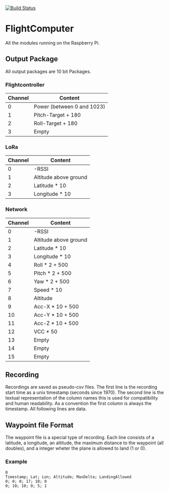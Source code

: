 [![Build Status](https://travis-ci.org/ToolboxPlane/FlightComputer.svg?branch=master)](https://travis-ci.org/ToolboxPlane/FlightComputer)
# FlightComputer
All the modules running on the Raspberry Pi. 

## Output Package
All output packages are 10 bit Packages.

### Flightcontroller
| Channel | Content |
| --- | --- |
| 0 | Power (between 0 and 1023) |
| 1 | Pitch-Target + 180 |
| 2 | Roll-Target + 180 |
| 3 | Empty |

### LoRa
| Channel | Content |
| --- | --- |
| 0 | -RSSI |
| 1 | Altitude above ground |
| 2 | Latitude * 10 |
| 3 | Longitude * 10 |


### Network
| Channel | Content |
| --- | --- |
| 0 | -RSSI |
| 1 | Altitude above ground |
| 2 | Latitude * 10 |
| 3 | Longitude * 10 |
| 4 | Roll * 2 + 500 |
| 5 | Pitch * 2 + 500 |
| 6 | Yaw * 2 + 500 |
| 7 | Speed * 10 |
| 8 | Altitude |
| 9 | Acc-X * 10 + 500 |
| 10 | Acc-Y * 10 + 500 |
| 11 | Acc-Z * 10 + 500 |
| 12 | VCC * 50 |
| 13 | Empty |
| 14 | Empty |
| 15 | Empty |

## Recording
Recordings are saved as pseudo-csv files. The first line
is the recording start time as a unix timestamp
(seconds since 1970). The second line is the textual
representation of the column names this is used for compatibility
and human readability. As a convention the first column is 
always the timestamp. All following lines are data.

## Waypoint file Format
The waypoint file is a special type of recording.
Each line consists of a latitude, a longitude, an altitude, the maximum distance to the waypoint (all doubles),
and a integer wheter the plane is allowed to land (1 or 0).

### Example
```
0
Timestamp; Lat; Lon; Altitude; MaxDelta; LandingAllowed
0; 0; 0; 17; 10; 0
0; 10; 10; 0; 5; 1
```
